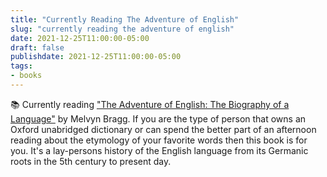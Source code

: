 ```yaml
---
title: "Currently Reading The Adventure of English"
slug: "currently reading the adventure of english"
date: 2021-12-25T11:00:00-05:00
draft: false
publishdate: 2021-12-25T11:00:00-05:00
tags:
- books
---
```


📚 Currently reading ["The Adventure of English: The Biography of a Language"](https://bookshop.org/a/11073/9781611450071) by Melvyn Bragg. If you are the type of person that owns an Oxford unabridged dictionary or can spend the better part of an afternoon reading about the etymology of your favorite words then this book is for you. It's a lay-persons history of the English language from its Germanic roots in the 5th century to present day.